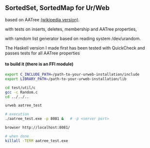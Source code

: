 ## SortedSet, SortedMap for Ur/Web

based on AATree [(wikipedia version)](https://en.wikipedia.org/wiki/AA_tree).

with tests on inserts, deletes, membership and AATree properties,

with ramdom list generator based on reading system /dev/urandom.

The Haskell version I made first
has been tested with QuickCheck and passes tests for all AATree properties

#### to build it (there is an FFI module)

```bash
export C_INCLUDE_PATH=/path-to-your-urweb-installation/include
export LIBRARY_PATH=/path-to-your-urweb-installation/lib

cd test/util/c
gcc -c Random.c
cd ../../..

urweb aatree_test

# execution
./aatree_test.exe -p 8081 &   # -p <server port>

browser http://localhost:8081/

# when done
killall -TERM aatree_test.exe
```





